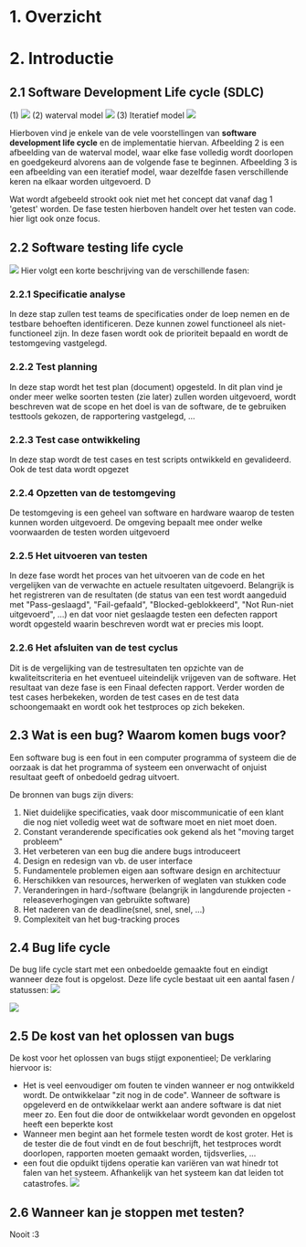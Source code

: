 # 1. Overzicht

# 2. Introductie
## 2.1 Software Development Life cycle (SDLC)
(1)
![](https://apwt.gitbook.io/~gitbook/image?url=https%3A%2F%2F4058530821-files.gitbook.io%2F%7E%2Ffiles%2Fv0%2Fb%2Fgitbook-legacy-files%2Fo%2Fassets%252Fg-pro-software-testing%252F-MHfjgKptfnQJ_1d1SgM%252F-MHfk9GvAchlxMUgTNv3%252F1.png%3Fgeneration%3D1600609364187874%26alt%3Dmedia&width=768&dpr=4&quality=100&sign=20b7fe64&sv=1)
(2) waterval model
![](https://apwt.gitbook.io/~gitbook/image?url=https%3A%2F%2F4058530821-files.gitbook.io%2F%7E%2Ffiles%2Fv0%2Fb%2Fgitbook-legacy-files%2Fo%2Fassets%252Fg-pro-software-testing%252F-MHfjgKptfnQJ_1d1SgM%252F-MHfk9Gw11z3AAlbiQqn%252F2.png%3Fgeneration%3D1600609364188326%26alt%3Dmedia&width=768&dpr=4&quality=100&sign=2d81648f&sv=1)
(3) Iteratief model
![](https://apwt.gitbook.io/~gitbook/image?url=https%3A%2F%2F4058530821-files.gitbook.io%2F%7E%2Ffiles%2Fv0%2Fb%2Fgitbook-legacy-files%2Fo%2Fassets%252Fg-pro-software-testing%252F-MHfjgKptfnQJ_1d1SgM%252F-MHfk9Gx4bShjxC-_AaW%252F3.png%3Fgeneration%3D1600609364225218%26alt%3Dmedia&width=768&dpr=4&quality=100&sign=e5b71a6a&sv=1)

Hierboven vind je enkele van de vele voorstellingen van **software development life cycle** en de implementatie hiervan. 
Afbeelding 2 is een afbeelding van de waterval model, waar elke fase volledig wordt doorlopen en goedgekeurd alvorens aan de volgende fase te beginnen.
Afbeelding 3 is een afbeelding van een iteratief model, waar dezelfde fasen verschillende keren na elkaar worden uitgevoerd. D

Wat wordt afgebeeld strookt ook niet met het concept dat vanaf dag 1 'getest' worden. De fase testen hierboven handelt over het testen van code. hier ligt ook onze focus.

## 2.2 Software testing life cycle
![](https://apwt.gitbook.io/~gitbook/image?url=https%3A%2F%2F4058530821-files.gitbook.io%2F%7E%2Ffiles%2Fv0%2Fb%2Fgitbook-legacy-files%2Fo%2Fassets%252Fg-pro-software-testing%252F-MHfjgKptfnQJ_1d1SgM%252F-MHfk9Gy8t3SCitj_a4F%252F4.png%3Fgeneration%3D1600609364178067%26alt%3Dmedia&width=400&dpr=2&quality=100&sign=548446f8&sv=1)
Hier volgt een korte beschrijving van de verschillende fasen:
### 2.2.1 Specificatie analyse
In deze stap zullen test teams de specificaties onder de loep nemen en de testbare behoeften identificeren.
Deze kunnen zowel functioneel als niet-functioneel zijn. 
In deze fasen wordt ook de prioriteit bepaald en wordt de testomgeving vastgelegd.

### 2.2.2 Test planning
In deze stap wordt het test plan (document) opgesteld. In dit plan vind je onder meer welke soorten testen (zie later) zullen worden uitgevoerd, wordt beschreven wat de scope en het doel is van de software, de te gebruiken testtools gekozen, de rapportering vastgelegd, ...

### 2.2.3 Test case ontwikkeling
In deze stap wordt de test cases en test scripts ontwikkeld en gevalideerd. Ook de test data wordt opgezet

### 2.2.4 Opzetten van de testomgeving
De testomgeving is een geheel van software en hardware waarop de testen kunnen worden uitgevoerd. De omgeving bepaalt mee onder welke voorwaarden de testen worden uitgevoerd

### 2.2.5 Het uitvoeren van testen
In deze fase wordt het proces van het uitvoeren van de code en het vergelijken van de verwachte en actuele resultaten uitgevoerd. Belangrijk is het registreren van de resultaten (de status van een test wordt aangeduid met "Pass-geslaagd", "Fail-gefaald", "Blocked-geblokkeerd", "Not Run-niet uitgevoerd", ...) en dat voor niet geslaagde testen een defecten rapport wordt opgesteld waarin beschreven wordt wat er precies mis loopt.

### 2.2.6 Het afsluiten van de test cyclus
Dit is de vergelijking van de testresultaten ten opzichte van de kwaliteitscriteria en het eventueel uiteindelijk vrijgeven van de software. Het resultaat van deze fase is een Finaal defecten rapport. Verder worden de test cases herbekeken, worden de test cases en de test data schoongemaakt en wordt ook het testproces op zich bekeken.

## 2.3 Wat is een bug? Waarom komen bugs voor?
Een software bug is een fout in een computer programma of systeem die de oorzaak is dat het programma of systeem een onverwacht of onjuist resultaat geeft of onbedoeld gedrag uitvoert.

De bronnen van bugs zijn divers:
1. Niet duidelijke specificaties, vaak door miscommunicatie of een klant die nog niet volledig weet wat de software moet en niet moet doen.
2. Constant veranderende specificaties ook gekend als het "moving target probleem"
3. Het verbeteren van een bug die andere bugs introduceert
4. Design en redesign van vb. de user interface
5. Fundamentele problemen eigen aan software design en architectuur
6. Herschikken van resources, herwerken of weglaten van stukken code
7. Veranderingen in hard-/software (belangrijk in langdurende projecten - releaseverhogingen van gebruikte software)
8. Het naderen van de deadline(snel, snel, snel, ...)
9. Complexiteit van het bug-tracking proces

## 2.4 Bug life cycle
De bug life cycle start met een onbedoelde gemaakte fout en eindigt wanneer deze fout is opgelost. Deze life cycle bestaat uit een aantal fasen / statussen:
![](https://apwt.gitbook.io/~gitbook/image?url=https%3A%2F%2F4058530821-files.gitbook.io%2F%7E%2Ffiles%2Fv0%2Fb%2Fgitbook-legacy-files%2Fo%2Fassets%252Fg-pro-software-testing%252F-MHfjgKptfnQJ_1d1SgM%252F-MHfk9GzxUV8yHo3RmAy%252F5.png%3Fgeneration%3D1600609364222818%26alt%3Dmedia&width=400&dpr=2&quality=100&sign=fcc66f1b&sv=1)

![](https://apwt.gitbook.io/~gitbook/image?url=https%3A%2F%2F4058530821-files.gitbook.io%2F%7E%2Ffiles%2Fv0%2Fb%2Fgitbook-legacy-files%2Fo%2Fassets%252Fg-pro-software-testing%252F-MHfjgKptfnQJ_1d1SgM%252F-MHfk9H-GZTniSIErqe0%252F6.png%3Fgeneration%3D1600609364259378%26alt%3Dmedia&width=768&dpr=4&quality=100&sign=43ce35bd&sv=1)

## 2.5 De kost van het oplossen van bugs
De kost voor het oplossen van bugs stijgt exponentieel; De verklaring hiervoor is:
- Het is veel eenvoudiger om fouten te vinden wanneer er nog ontwikkeld wordt. De ontwikkelaar "zit nog in de code". Wanneer de software is opgeleverd en de ontwikkelaar werkt aan andere software is dat niet meer zo. Een fout die door de ontwikkelaar wordt gevonden en opgelost heeft een beperkte kost
- Wanneer men begint aan het formele testen wordt de kost groter. Het is de tester die de fout vindt en de fout beschrijft, het testproces wordt doorlopen, rapporten moeten gemaakt worden, tijdsverlies, ...
- een fout die opduikt tijdens operatie kan variëren van wat hinedr tot falen van het systeem. Afhankelijk van het systeem kan dat leiden tot catastrofes.
![](https://apwt.gitbook.io/~gitbook/image?url=https%3A%2F%2F4058530821-files.gitbook.io%2F%7E%2Ffiles%2Fv0%2Fb%2Fgitbook-legacy-files%2Fo%2Fassets%252Fg-pro-software-testing%252F-MHfjgKptfnQJ_1d1SgM%252F-MHfk9H0ZiPUFB9G7a2j%252F7.png%3Fgeneration%3D1600609364176679%26alt%3Dmedia&width=400&dpr=2&quality=100&sign=510d692a&sv=1)

## 2.6 Wanneer kan je stoppen met testen?
Nooit :3